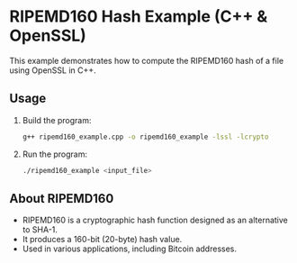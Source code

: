 # RIPEMD160 Hash Example (C++ & OpenSSL)

This example demonstrates how to compute the RIPEMD160 hash of a file using OpenSSL in C++.

## Usage

1. Build the program:
   ```sh
   g++ ripemd160_example.cpp -o ripemd160_example -lssl -lcrypto
   ```
2. Run the program:
   ```sh
   ./ripemd160_example <input_file>
   ```

## About RIPEMD160
- RIPEMD160 is a cryptographic hash function designed as an alternative to SHA-1.
- It produces a 160-bit (20-byte) hash value.
- Used in various applications, including Bitcoin addresses.
